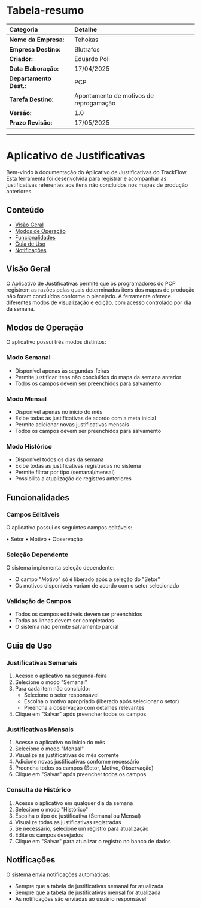 # Tabela-resumo
| Categoria             | Detalhe                                      |
| :-------------------- | :------------------------------------------- |
| **Nome da Empresa:** | Tehokas                                      |
| **Empresa Destino:** | Blutrafos                                    |
| **Criador:** | Eduardo Poli                               |
| **Data Elaboração:** | 17/04/2025                                   |
| **Departamento Dest.:**| PCP                          |
| **Tarefa Destino:** | Apontamento de motivos de reprogamação                      |
| **Versão:** | 1.0                                          |
| **Prazo Revisão:** | 17/05/2025                                   |

---

# Aplicativo de Justificativas

Bem-vindo à documentação do Aplicativo de Justificativas do TrackFlow. Esta ferramenta foi desenvolvida para registrar e acompanhar as justificativas referentes aos itens não concluídos nos mapas de produção anteriores.

## Conteúdo

* [Visão Geral](#visão-geral)
* [Modos de Operação](#modos-de-operação)
* [Funcionalidades](#funcionalidades)
* [Guia de Uso](#guia-de-uso)
* [Notificações](#notificações)

## Visão Geral

O Aplicativo de Justificativas permite que os programadores do PCP registrem as razões pelas quais determinados itens dos mapas de produção não foram concluídos conforme o planejado. A ferramenta oferece diferentes modos de visualização e edição, com acesso controlado por dia da semana.

## Modos de Operação

O aplicativo possui três modos distintos:

### Modo Semanal
* Disponível apenas às segundas-feiras
* Permite justificar itens não concluídos do mapa da semana anterior
* Todos os campos devem ser preenchidos para salvamento

### Modo Mensal
* Disponível apenas no início do mês
* Exibe todas as justificativas de acordo com a meta inicial
* Permite adicionar novas justificativas mensais
* Todos os campos devem ser preenchidos para salvamento

### Modo Histórico
* Disponível todos os dias da semana
* Exibe todas as justificativas registradas no sistema
* Permite filtrar por tipo (semanal/mensal)
* Possibilita a atualização de registros anteriores

## Funcionalidades

### Campos Editáveis

O aplicativo possui os seguintes campos editáveis:

• Setor
• Motivo
• Observação

### Seleção Dependente

O sistema implementa seleção dependente:

* O campo "Motivo" só é liberado após a seleção do "Setor"
* Os motivos disponíveis variam de acordo com o setor selecionado

### Validação de Campos

* Todos os campos editáveis devem ser preenchidos
* Todas as linhas devem ser completadas
* O sistema não permite salvamento parcial

## Guia de Uso

### Justificativas Semanais

1. Acesse o aplicativo na segunda-feira
2. Selecione o modo "Semanal"
3. Para cada item não concluído:
   * Selecione o setor responsável
   * Escolha o motivo apropriado (liberado após selecionar o setor)
   * Preencha a observação com detalhes relevantes
4. Clique em "Salvar" após preencher todos os campos

### Justificativas Mensais

1. Acesse o aplicativo no início do mês
2. Selecione o modo "Mensal"
3. Visualize as justificativas do mês corrente
4. Adicione novas justificativas conforme necessário
5. Preencha todos os campos (Setor, Motivo, Observação)
6. Clique em "Salvar" após preencher todos os campos

### Consulta de Histórico

1. Acesse o aplicativo em qualquer dia da semana
2. Selecione o modo "Histórico"
3. Escolha o tipo de justificativa (Semanal ou Mensal)
4. Visualize todas as justificativas registradas
5. Se necessário, selecione um registro para atualização
6. Edite os campos desejados
7. Clique em "Salvar" para atualizar o registro no banco de dados

## Notificações

O sistema envia notificações automáticas:

* Sempre que a tabela de justificativas semanal for atualizada
* Sempre que a tabela de justificativas mensal for atualizada
* As notificações são enviadas ao usuário responsável